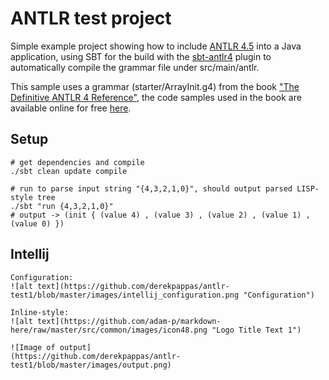 # ANTLR test project

Simple example project showing how to include [ANTLR 4.5](http://www.antlr.org/) into a Java application, using SBT for
the build with the [sbt-antlr4](https://github.com/ihji/sbt-antlr4) plugin to automatically compile the grammar file
under src/main/antlr.

This sample uses a grammar (starter/ArrayInit.g4) from the book ["The Definitive ANTLR 4 Reference"](https://pragprog.com/book/tpantlr2/the-definitive-antlr-4-reference),
the code samples used in the book are available online for free [here](https://pragprog.com/titles/tpantlr2/source_code).

## Setup

```
# get dependencies and compile
./sbt clean update compile

# run to parse input string "{4,3,2,1,0}", should output parsed LISP-style tree
./sbt "run {4,3,2,1,0}"
# output -> (init { (value 4) , (value 3) , (value 2) , (value 1) , (value 0) })
```
## Intellij
```
Configuration: 
![alt text](https://github.com/derekpappas/antlr-test1/blob/master/images/intellij_configuration.png "Configuration")

Inline-style: 
![alt text](https://github.com/adam-p/markdown-here/raw/master/src/common/images/icon48.png "Logo Title Text 1")

![Image of output]
(https://github.com/derekpappas/antlr-test1/blob/master/images/output.png)
```
